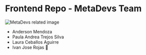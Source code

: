 # Frontend Repo - MetaDevs Team

![MetaDevs related image]( https://cdn3.iconfinder.com/data/icons/luchesa-vol-9/128/Html-512.png "MetaDevs")
* Anderson Mendoza 
* Paula Andrea Trejos Silva 
* Laura Ceballos Aguirre 
* Ivan Jose Rojas :iphone:
